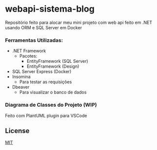 # webapi-sistema-blog
Repositório feito para alocar meu mini projeto com web api feito em .NET usando ORM e SQL Server em Docker

### Ferramentas Utilizadas:
- .NET Framework
  - Pacotes:
    - EntityFramework (SQL Server)
    - EntityFramework (Design)
- SQL Server Express (Docker)
- Insomina
  - Para testar as requisições
- Dbeaver
  - Para visualizar o banco de dados

### Diagrama de Classes do Projeto (WIP)
Feito com PlantUML plugin para VSCode



## License

[MIT](https://choosealicense.com/licenses/mit/)
